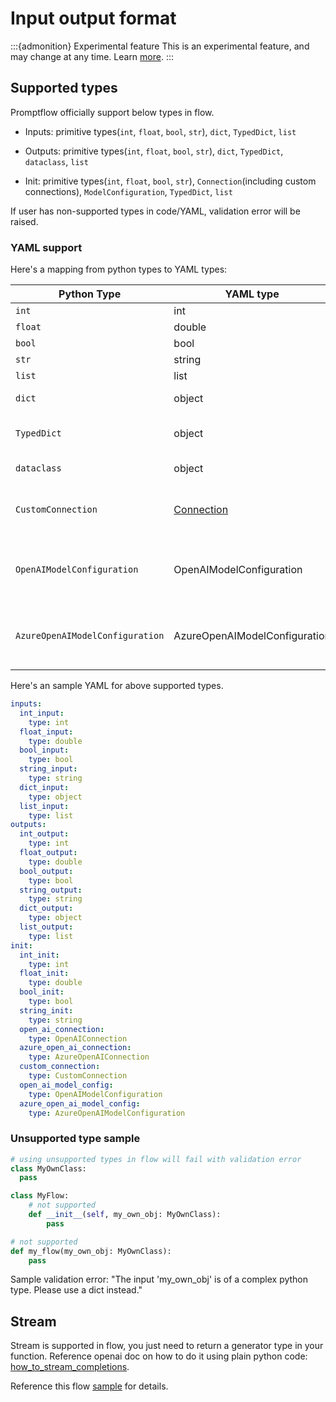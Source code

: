 # Input output format

:::{admonition} Experimental feature
This is an experimental feature, and may change at any time. Learn [more](../faq.md#stable-vs-experimental).
:::

## Supported types

Promptflow officially support below types in flow.

- Inputs: primitive types(`int`, `float`, `bool`, `str`), `dict`, `TypedDict`, `list`

- Outputs: primitive types(`int`, `float`, `bool`, `str`), `dict`, `TypedDict`, `dataclass`, `list`

- Init: primitive types(`int`, `float`, `bool`, `str`), `Connection`(including custom connections), `ModelConfiguration`, `TypedDict`, `list`

If user has non-supported types in code/YAML, validation error will be raised.

### YAML support

Here's a mapping from python types to YAML types:

Python Type                     | YAML type                                           | Description
--------------------------------|-----------------------------------------------------|----------------------------------------------------
`int`                           | int                                                 | Integer type
`float`                         | double                                              | Double type
`bool`                          | bool                                                | Boolean type
`str`                           | string                                              | String type
`list`                          | list                                                | List type
`dict`                          | object                                              | Dictionary type
`TypedDict`                     | object                                              | Typed dictionary type
`dataclass`                     | object                                              | Data class type
`CustomConnection`              | [Connection](../../concepts/concept-connections.md) | Connection type, will be handled specially
`OpenAIModelConfiguration`      | OpenAIModelConfiguration                            | Model configuration type, will be handled specially
`AzureOpenAIModelConfiguration` | AzureOpenAIModelConfiguration                       | Model configuration type, will be handled specially

Here's an sample YAML for above supported types.

```yaml
inputs:
  int_input:
    type: int
  float_input:
    type: double
  bool_input:
    type: bool
  string_input:
    type: string
  dict_input:
    type: object
  list_input:
    type: list
outputs:
  int_output:
    type: int
  float_output:
    type: double
  bool_output:
    type: bool
  string_output:
    type: string
  dict_output:
    type: object
  list_output:
    type: list
init:
  int_init:
    type: int
  float_init:
    type: double
  bool_init:
    type: bool
  string_init:
    type: string
  open_ai_connection:
    type: OpenAIConnection
  azure_open_ai_connection:
    type: AzureOpenAIConnection
  custom_connection:
    type: CustomConnection
  open_ai_model_config:
    type: OpenAIModelConfiguration
  azure_open_ai_model_config:
    type: AzureOpenAIModelConfiguration
```

### Unsupported type sample

```python
# using unsupported types in flow will fail with validation error
class MyOwnClass:
  pass

class MyFlow:
    # not supported
    def __init__(self, my_own_obj: MyOwnClass):
        pass

# not supported
def my_flow(my_own_obj: MyOwnClass):
    pass
```

Sample validation error: "The input 'my_own_obj' is of a complex python type. Please use a dict instead."



## Stream

Stream is supported in flow, you just need to return a generator type in your function.
Reference openai doc on how to do it using plain python code: [how_to_stream_completions](https://cookbook.openai.com/examples/how_to_stream_completions).

Reference this flow [sample](https://microsoft.github.io/promptflow/tutorials/stream-flex-flow.html) for details.